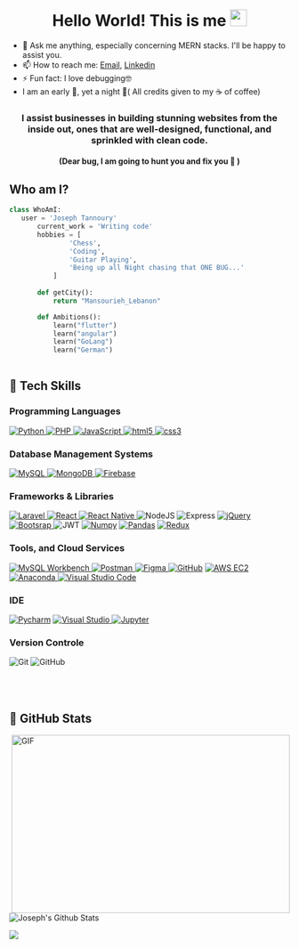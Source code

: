 <h1 align="center">Hello World! This is me <img src="https://raw.githubusercontent.com/MartinHeinz/MartinHeinz/master/wave.gif" width="30px"></h1>

- 💬 Ask me anything, especially concerning MERN stacks. I'll be happy to assist you.
- 📫 How to reach me:  [Email](mailto:jatannoury01@gmail.com),
    <a href="https://www.linkedin.com/in/joseph-tannoury-4232b3245/" target="_blank">Linkedin</a> 
- ⚡ Fun fact: I love debugging🤓
- I am an early 🐤, yet a night 🦉( All credits given to my ☕ of coffee)

<h3 align="center">I assist businesses in building stunning websites from the inside out, ones that are well-designed, functional, and sprinkled with clean code.  </h3>
<h4 align='center'>(Dear bug, I am going to hunt you and fix you 🤗 )</h4>

 ## Who am I?
 ```python
class WhoAmI:
 	user = 'Joseph Tannoury'
		current_work = 'Writing code'
		hobbies = [
				'Chess',
				'Coding',
				'Guitar Playing',
				'Being up all Night chasing that ONE BUG...'
			]
	
		def getCity():
			return "Mansourieh_Lebanon"

		def Ambitions():
			learn("flutter")
			learn("angular")
			learn("GoLang")
			learn("German")
	
 ```

## **🧰 Tech Skills**<br>

### **Programming Languages**<br>
<a href="https://www.python.org" target="_blank"> <img src="https://img.shields.io/badge/Python-FFD43B?style=for-the-badge&logo=python&logoColor=323330" alt="Python"/> </a>
<a href="https://www.php.net" target="_blank"> <img src="https://img.shields.io/badge/PHP-787CB5?style=for-the-badge&logo=php&logoColor=white" alt="PHP"/> </a>
<a href="https://www.javascript.com" target="_blank"> <img src="https://img.shields.io/badge/JavaScript-f0db4f?style=for-the-badge&logo=javascript&logoColor=323330" alt="JavaScript"/> </a>
<a href="https://developer.mozilla.org/en-US/docs/Glossary/HTML5" target="_blank"> <img src="https://img.shields.io/badge/html5-%23E34F26.svg?style=for-the-badge&logo=html5&logoColor=white" alt="html5"/> </a>
<a href="https://developer.mozilla.org/en-US/docs/Web/CSS" target="_blank"> <img src="https://img.shields.io/badge/css3-%231572B6.svg?style=for-the-badge&logo=css3&logoColor=white" alt="css3"/> </a>

### **Database Management Systems**<br>
<a href="https://www.mysql.com" target="_blank"> <img src="https://img.shields.io/badge/MySQL-F29111?style=for-the-badge&logo=mysql&logoColor=white" alt="MySQL"/> </a>
<a href="https://www.mongodb.com" target="_blank"> <img src="https://img.shields.io/badge/MongoDB-4DB33D?style=for-the-badge&logo=mongodb&logoColor=white" alt="MongoDB"/> </a>
<a href="https://www.firebase.google.com" target="_blank"> <img src="https://img.shields.io/badge/Firebase-F5820D?style=for-the-badge&logo=firebase&logoColor=white" alt="Firebase"/> </a>

### **Frameworks & Libraries**<br>
<a href="https://www.laravel.com/" target="_blank"> <img src="https://img.shields.io/badge/Laravel-F05340?style=for-the-badge&logo=firebase&logoColor=white" alt="Laravel"/> </a>
<a href="https://reactjs.org" target="_blank"> <img src="https://img.shields.io/badge/React-61DBFB?style=for-the-badge&logo=react&logoColor=black" alt="React"/> </a>
<a href="https://reactnative.dev" target="_blank"> <img src="https://img.shields.io/badge/React_Native-61DBFB?style=for-the-badge&logo=react&logoColor=black" alt="React Native"/> </a>
![NodeJS](https://img.shields.io/badge/node.js-6DA55F?style=for-the-badge&logo=node.js&logoColor=white)
![Express](https://img.shields.io/badge/express.js-%23404d59.svg?style=for-the-badge&logo=express&logoColor=%2361DAFB)
<a href="https://jquery.com" target="_blank"> <img src="https://img.shields.io/badge/jQuery-0769ad?style=for-the-badge&logo=jquery&logoColor=white" alt="jQuery"/> </a>
<a href="https://getbootstrap.com" target="_blank"> <img src="https://img.shields.io/badge/bootstrap-563d7c?style=for-the-badge&logo=bootstrap&logoColor=white" alt="Bootsrap"/> </a>
![JWT](https://img.shields.io/badge/JWT-black?style=for-the-badge&logo=JSON%20web%20tokens)
<a href="https://numpy.org/" target="_blank"> <img src="https://img.shields.io/badge/Numpy-777BB4?style=for-the-badge&logo=numpy&logoColor=white" alt="Numpy"/></a>
<a href="https://pandas.pydata.org/" target="_blank"> <img src="https://img.shields.io/badge/Pandas-2C2D72?style=for-the-badge&logo=pandas&logoColor=white" alt="Pandas"/></a>
<a href="https://redux-toolkit.js.org/" target="_blank"> <img src="https://camo.githubusercontent.com/3a2650b6854cb790e3af41a1cefa87df32efc07aad12d0c0f128a7fbc5998ac3/68747470733a2f2f696d672e736869656c64732e696f2f7374617469632f76313f7374796c653d666f722d7468652d6261646765266d6573736167653d526564757826636f6c6f723d373634414243266c6f676f3d5265647578266c6f676f436f6c6f723d464646464646266c6162656c3d" alt="Redux"/></a>

### **Tools, and Cloud Services**<br>
<a href="https://www.mysql.com/" target="_blank"> <img src="https://img.shields.io/badge/MySQL_Workbench-00758F?style=for-the-badge&logo=mysql&logoColor=white" alt="MySQL Workbench"/> </a>
<a href="https://www.postman.com/" target="_blank"> <img src="https://img.shields.io/badge/Postman-EF5B25?style=for-the-badge&logo=postman&logoColor=white" alt="Postman"/> </a>
<a href="https://www.figma.com/" target="_blank"> <img src="https://img.shields.io/badge/figma-black?style=for-the-badge&logo=figma&logoColor=white" alt="Figma"/> </a>
<a href="https://github.com/" target="_blank"> <img src="https://img.shields.io/badge/GitHub-100000?style=for-the-badge&logo=github&logoColor=white" alt="GitHub"/></a>
<a href="https://aws.amazon.com/ec2/" target="_blank"> <img src="https://img.shields.io/badge/AWS_EC2-ff9900?style=for-the-badge&logo=amazon&logoColor=white" alt="AWS EC2"/></a>
<a href="https://docs.anaconda.com/anaconda/user-guide/tasks/integration/spyder/#:~:text=Spyder%2C%20the%20Scientific%20Python%20Development,%2C%20debugging%2C%20and%20introspection%20features.&text=Spyder%20is%20also%20pre%2Dinstalled,which%20is%20included%20in%20Anaconda." target="_blank"> <img src="https://img.shields.io/badge/conda-342B029.svg?&style=for-the-badge&logo=anaconda&logoColor=white" alt="Anaconda"/> </a>
<a href="https://code.visualstudio.com/" target="_blank"> <img src="https://img.shields.io/badge/visual_studio_code-0078d7?style=for-the-badge&logo=visualstudiocode&logoColor=white" alt="Visual Studio Code"/> </a>

 ### **IDE**<br>
<a href="https://www.jetbrains.com/pycharm/" target="_blank"> <img src="https://img.shields.io/badge/PyCharm-000000.svg?&style=for-the-badge&logo=PyCharm&logoColor=white" alt="Pycharm"/></a>
<a href="https://visualstudio.microsoft.com/" target="_blank"> <img src="https://img.shields.io/badge/visual_studio-563d7c?style=for-the-badge&logo=visualstudio&logoColor=white" alt="Visual Studio"/> </a>
<a href="https://jupyter.org/" target="_blank"> <img src="https://img.shields.io/badge/Jupyter-F37626.svg?&style=for-the-badge&logo=Jupyter&logoColor=white" alt="Jupyter"/> </a>

 ### **Version Controle**<br>
 ![Git](https://img.shields.io/badge/git-%23F05033.svg?style=for-the-badge&logo=git&logoColor=white)
![GitHub](https://img.shields.io/badge/github-%23121011.svg?style=for-the-badge&logo=github&logoColor=white)  
<br>
<br>
<br>
## **🎯 GitHub Stats**<br>
 
<div>
<img align="right" alt="GIF" src="https://github.com/abhisheknaiidu/abhisheknaiidu/blob/master/code.gif?raw=true" width="500" height="320" />

![Joseph's Github Stats](https://github-readme-stats.vercel.app/api?username=jatannoury&show_icons=true&theme=vue-dark&hide=stars,issues)

<img align="left" src="https://github-readme-stats.anuraghazra1.vercel.app/api/top-langs/?username=jatannoury&layout=compact&theme=vue-dark&count_private=true" />
</div>


